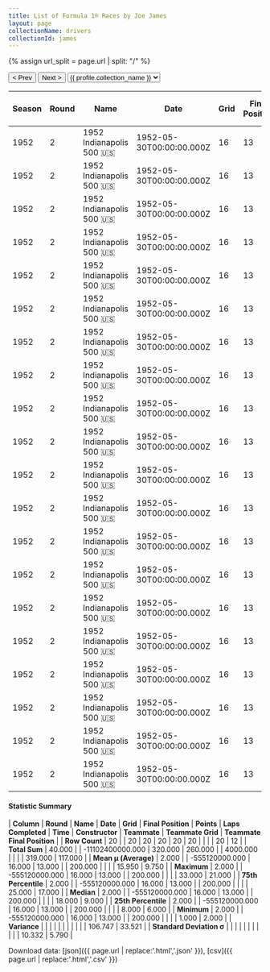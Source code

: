 ```yaml
---
title: List of Formula 1® Races by Joe James
layout: page
collectionName: drivers
collectionId: james
---
```


{% assign url_split = page.url | split: "/" %}
<div id="collection-navigation">
<button onclick="selector.options[selector.selectedIndex-1].value && (window.location = selector.options[selector.selectedIndex-1].value);">&lt; Prev</button>
<button onclick="selector.options[selector.selectedIndex+1].value && (window.location = selector.options[selector.selectedIndex+1].value);">Next &gt;</button>
<select id="selector" onchange="this.options[this.selectedIndex].value && (window.location = this.options[this.selectedIndex].value);">
  {% for collectionId in site.data[page.collectionName].refs %}
    {% if collectionId == page.collectionId %}
      {% assign selected = "selected" %}
    {% else %}
      {% assign selected = "" %}
    {% endif %}
    {% assign profile = site.data[page.collectionName][collectionId].profile %}
    <option value="/f1/{{ page.collectionName }}/{{ collectionId }}/{{ url_split[4] }}" {{ selected }}>{{ profile.collection_name }}</option>
  {% endfor %}
</select>
</div>

| Season | Round | Name | Date | Grid | Final Position | Points | Laps Completed | Time | Constructor | Teammate | Teammate Grid | Teammate Final Position |
|--|--|--|--|--|--|--|--|--|--|--|--|--|
| 1952 | 2 | 1952 Indianapolis 500 🇺🇸 | 1952-05-30T00:00:00.000Z | 16 | 13 | 0.0 | 200 | +16:55.65 | Kurtis Kraft 🇺🇸 | [Jim Rathmann 🇺🇸](/f1/drivers/rathmann) | 10 | 2 |
| 1952 | 2 | 1952 Indianapolis 500 🇺🇸 | 1952-05-30T00:00:00.000Z | 16 | 13 | 0.0 | 200 | +16:55.65 | Kurtis Kraft 🇺🇸 | [Sam Hanks 🇺🇸](/f1/drivers/hanks) | 5 | 3 |
| 1952 | 2 | 1952 Indianapolis 500 🇺🇸 | 1952-05-30T00:00:00.000Z | 16 | 13 | 0.0 | 200 | +16:55.65 | Kurtis Kraft 🇺🇸 | [Art Cross 🇺🇸](/f1/drivers/cross) | 20 | 5 |
| 1952 | 2 | 1952 Indianapolis 500 🇺🇸 | 1952-05-30T00:00:00.000Z | 16 | 13 | 0.0 | 200 | +16:55.65 | Kurtis Kraft 🇺🇸 | [Jimmy Bryan 🇺🇸](/f1/drivers/bryan) | 21 | 6 |
| 1952 | 2 | 1952 Indianapolis 500 🇺🇸 | 1952-05-30T00:00:00.000Z | 16 | 13 | 0.0 | 200 | +16:55.65 | Kurtis Kraft 🇺🇸 | [Jimmy Reece 🇺🇸](/f1/drivers/reece) | 23 | 7 |
| 1952 | 2 | 1952 Indianapolis 500 🇺🇸 | 1952-05-30T00:00:00.000Z | 16 | 13 | 0.0 | 200 | +16:55.65 | Kurtis Kraft 🇺🇸 | [George Connor 🇺🇸](/f1/drivers/george_connor) | 14 | 8 |
| 1952 | 2 | 1952 Indianapolis 500 🇺🇸 | 1952-05-30T00:00:00.000Z | 16 | 13 | 0.0 | 200 | +16:55.65 | Kurtis Kraft 🇺🇸 | [Cliff Griffith 🇺🇸](/f1/drivers/griffith) | 9 | 9 |
| 1952 | 2 | 1952 Indianapolis 500 🇺🇸 | 1952-05-30T00:00:00.000Z | 16 | 13 | 0.0 | 200 | +16:55.65 | Kurtis Kraft 🇺🇸 | [Johnnie Parsons 🇺🇸](/f1/drivers/parsons) | 31 | 10 |
| 1952 | 2 | 1952 Indianapolis 500 🇺🇸 | 1952-05-30T00:00:00.000Z | 16 | 13 | 0.0 | 200 | +16:55.65 | Kurtis Kraft 🇺🇸 | [Jack McGrath 🇺🇸](/f1/drivers/mcgrath) | 3 | 11 |
| 1952 | 2 | 1952 Indianapolis 500 🇺🇸 | 1952-05-30T00:00:00.000Z | 16 | 13 | 0.0 | 200 | +16:55.65 | Kurtis Kraft 🇺🇸 | [Bill Vukovich 🇺🇸](/f1/drivers/vukovich) | 8 | 17 |
| 1952 | 2 | 1952 Indianapolis 500 🇺🇸 | 1952-05-30T00:00:00.000Z | 16 | 13 | 0.0 | 200 | +16:55.65 | Kurtis Kraft 🇺🇸 | [Chuck Stevenson 🇺🇸](/f1/drivers/stevenson) | 11 | 18 |
| 1952 | 2 | 1952 Indianapolis 500 🇺🇸 | 1952-05-30T00:00:00.000Z | 16 | 13 | 0.0 | 200 | +16:55.65 | Kurtis Kraft 🇺🇸 | [Johnny McDowell 🇺🇸](/f1/drivers/mcdowell) | 33 | 21 |
| 1952 | 2 | 1952 Indianapolis 500 🇺🇸 | 1952-05-30T00:00:00.000Z | 16 | 13 | 0.0 | 200 | +16:55.65 | Kurtis Kraft 🇺🇸 | [Rodger Ward 🇺🇸](/f1/drivers/ward) | 22 | R |
| 1952 | 2 | 1952 Indianapolis 500 🇺🇸 | 1952-05-30T00:00:00.000Z | 16 | 13 | 0.0 | 200 | +16:55.65 | Kurtis Kraft 🇺🇸 | [Duke Nalon 🇺🇸](/f1/drivers/nalon) | 4 | R |
| 1952 | 2 | 1952 Indianapolis 500 🇺🇸 | 1952-05-30T00:00:00.000Z | 16 | 13 | 0.0 | 200 | +16:55.65 | Kurtis Kraft 🇺🇸 | [Bob Sweikert 🇺🇸](/f1/drivers/sweikert) | 32 | R |
| 1952 | 2 | 1952 Indianapolis 500 🇺🇸 | 1952-05-30T00:00:00.000Z | 16 | 13 | 0.0 | 200 | +16:55.65 | Kurtis Kraft 🇺🇸 | [Fred Agabashian 🇺🇸](/f1/drivers/agabashian) | 1 | R |
| 1952 | 2 | 1952 Indianapolis 500 🇺🇸 | 1952-05-30T00:00:00.000Z | 16 | 13 | 0.0 | 200 | +16:55.65 | Kurtis Kraft 🇺🇸 | [Gene Hartley 🇺🇸](/f1/drivers/hartley) | 18 | R |
| 1952 | 2 | 1952 Indianapolis 500 🇺🇸 | 1952-05-30T00:00:00.000Z | 16 | 13 | 0.0 | 200 | +16:55.65 | Kurtis Kraft 🇺🇸 | [Bob Scott 🇺🇸](/f1/drivers/bob_scott) | 25 | R |
| 1952 | 2 | 1952 Indianapolis 500 🇺🇸 | 1952-05-30T00:00:00.000Z | 16 | 13 | 0.0 | 200 | +16:55.65 | Kurtis Kraft 🇺🇸 | [Chet Miller 🇺🇸](/f1/drivers/miller) | 27 | R |
| 1952 | 2 | 1952 Indianapolis 500 🇺🇸 | 1952-05-30T00:00:00.000Z | 16 | 13 | 0.0 | 200 | +16:55.65 | Kurtis Kraft 🇺🇸 | [Andy Linden 🇺🇸](/f1/drivers/linden) | 2 | R |

#### Statistic Summary

| **Column** | **Round** | **Name** | **Date** | **Grid** | **Final Position** | **Points** | **Laps Completed** | **Time** | **Constructor** | **Teammate** | **Teammate Grid** | **Teammate Final Position** |
| **Row Count** | 20 |  | 20 | 20 | 20 | 20 | 20 |  |  |  | 20 | 12 |
| **Total Sum** | 40.000 |  | -11102400000.000 | 320.000 | 260.000 |  | 4000.000 |  |  |  | 319.000 | 117.000 |
| **Mean μ (Average)** | 2.000 |  | -555120000.000 | 16.000 | 13.000 |  | 200.000 |  |  |  | 15.950 | 9.750 |
| **Maximum** | 2.000 |  | -555120000.000 | 16.000 | 13.000 |  | 200.000 |  |  |  | 33.000 | 21.000 |
| **75th Percentile** | 2.000 |  | -555120000.000 | 16.000 | 13.000 |  | 200.000 |  |  |  | 25.000 | 17.000 |
| **Median** | 2.000 |  | -555120000.000 | 16.000 | 13.000 |  | 200.000 |  |  |  | 18.000 | 9.000 |
| **25th Percentile** | 2.000 |  | -555120000.000 | 16.000 | 13.000 |  | 200.000 |  |  |  | 8.000 | 6.000 |
| **Minimum** | 2.000 |  | -555120000.000 | 16.000 | 13.000 |  | 200.000 |  |  |  | 1.000 | 2.000 |
| **Variance** |  |  |  |  |  |  |  |  |  |  | 106.747 | 33.521 |
| **Standard Deviation σ** |  |  |  |  |  |  |  |  |  |  | 10.332 | 5.790 |

Download data: [json]({{ page.url | replace:'.html','.json' }}), [csv]({{ page.url | replace:'.html','.csv' }})
